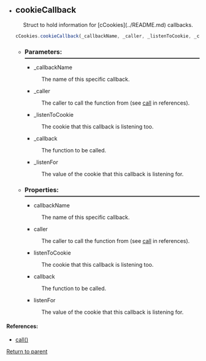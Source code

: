 * <a id="cookiecallback"/> <h2> cookieCallback </h1> 
  <p style="padding-left: 20px;"> Struct to hold information for [cCookies](../README.md) callbacks. </p>

  ```Javascript
  cCookies.cookieCallback(_callbackName, _caller, _listenToCookie, _callback, _listenFor) 
  ```

  * <a id="parameters"/> <h3> Parameters: </h3> <hr style="height:2px;border:none;margin-top: -10px;">

    * <a id="_callbackname"/> _callbackName <p style="padding-left: 20px;"> The name of this specific callback. </p>

    * <a id="_caller"/> _caller <p style="padding-left: 20px;"> The caller to call the function from (see [call](#references) in references). </p>

    * <a id="_listentocookie"/> _listenToCookie <p style="padding-left: 20px;"> The cookie that this callback is listening too. </p>
  
    * <a id="_callback"/> _callback <p style="padding-left: 20px;"> The function to be called. </p>

    * <a id="_listenfor"/> _listenFor <p style="padding-left: 20px;"> The value of the cookie that this callback is listening for. </p>

  * <a id="properties"/> <h3> Properties: </h3> <hr style="height:2px;border:none;margin-top: -10px;">

    * <a id="callbackname"/> callbackName <p style="padding-left: 20px;"> The name of this specific callback. </p>

    * <a id="caller"/> caller <p style="padding-left: 20px;"> The caller to call the function from (see [call](#references) in references). </p>

    * <a id="listentocookie"/> listenToCookie <p style="padding-left: 20px;"> The cookie that this callback is listening too. </p>
  
    * <a id="callback"/> callback <p style="padding-left: 20px;"> The function to be called. </p>

    * <a id="listenfor"/> listenFor <p style="padding-left: 20px;"> The value of the cookie that this callback is listening for. </p>

#### References:
 * <a id="call"/> [call()](https://developer.mozilla.org/en-US/docs/Web/JavaScript/Reference/Global_Objects/Function/call)
  
[Return to parent](../README.md)